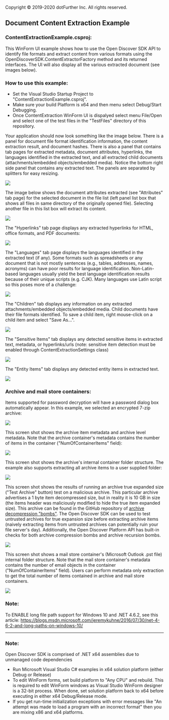 Copyright © 2019-2020 dotFurther Inc. All rights reserved. 

## Document Content Extraction Example

### ContentExtractionExample.csproj:
This WinForm UI example shows how to use the Open Discover SDK API to identify file formats and extract content from various
formats using the OpenDiscoverSDK.ContentExtractorFactory method and its returned interfaces. The UI will also display all the
various extracted document (see images below).


### How to use this example:

- Set the Visual Studio Startup Project to "ContentExtractionExample.csproj". 
- Make sure your build Platform is x64 and then menu select Debug/Start Debugging. 
- Once ContentExtraction WinForm UI is dispalyed select menu File/Open and select one of the test files in the "TestFiles" directory of this repository.

Your application should now look something like the image below. There is a panel for document file format identification information, the content extraction result, and document hashes. There is also a panel that contains tab pages for extracted metadata, document attributes, hyperlinks, the languages identified in the extracted text, and all extracted child documents (attachments/embedded objects/embedded media). Notice the bottom right side panel that contains any extracted text. The panels are separated by splitters for easy resizing.


<img src="Image1.png">

The image below shows the document attributes extracted (see "Attributes" tab page) for the selected document in the file list (left panel list box that shows all files in same directory of the originally opened file). Selecting another file in this list box will extract its content.

<img src="Image2.png">


The "Hyperlinks" tab page displays any extracted hyperlinks for HTML, office formats, and PDF documents:

<img src="Image3.png">


The "Languages" tab page displays the languages identified in the extracted text (if any). Some formats such as spreadsheets or any document that is not mostly sentences (e.g., tables, addresses, names, acronyms) can have poor results for language identification. Non-Latin-based languages usually yield the best language identification results because of their unique scripts (e.g. CJK). Many languages use Latin script so this poses more of a challenge:

<img src="Image4.png">

The "Children" tab displays any information on any extracted attachments/embedded objects/embedded media. Child documents have their file formats identified. To save a child item, right mouse-click on a child item and select "Save As...".

<img src="Image5.png">

The "Sensitive Items" tab displays any detected sensitive items in extracted text, metadata, or hyperlinks/urls (note: sensitive item detection must be enabled through ContentExtractionSettings class)

<img src="Image6.png">

The "Entity Items" tab displays any detected entity items in extracted text. 

<img src="Image7.png">

### Archive and mail store containers:

Items supported for password decryption will have a password dialog box automatically appear. In this example, we selected an encrypted 7-zip archive: 

<img src="Image8.png">

This screen shot shows the archive item metadata and archive level metadata. Note that the archive container's metadata contains the number
of items in the container ("NumOfContainerItems" field):

<img src="Image9.png">

This screen shot shows the archive's internal container folder structure. The example also supports extracting all archive items to a user supplied folder: 

<img src="Image10.png">

This screen shot shows the results of running an archive true expanded size ("Test Archive" button) test on a malicious archive. This particular archive advertises a 1 byte item decompressed size, but in reality it is 10 GB in size (the items header was maliciously modified to hide the true item expanded size). This archive can be found in the GitHub repository of [archive decompression "bombs"](https://github.com/bones-codes/bombs). The Open Discover SDK can be used to test untrusted archives for true expansion size before extracting archive items (naively extracting items from untrusted archives can potentially ruin your file server's day). Additionally, the Open Discover Platform API has built-in checks for both archive compression bombs and archive recursion bombs.

<img src="Image10b.png">

This screen shot shows a mail store container's (Microsoft Outlook .pst file) internal folder structure. Note that the mail store container's metadata contains the number
of email objects in the container ("NumOfContainerItems" field). Users can perform metadata only extraction to get the total number of items contained in archive and mail store
containers.

<img src="Image11.png">


### Note:
To ENABLE long file path support for Windows 10 and .NET 4.6.2, see this article:
 https://blogs.msdn.microsoft.com/jeremykuhne/2016/07/30/net-4-6-2-and-long-paths-on-windows-10/
  
------------------------------------------------------------------------------------------------------------------------
### Note: 
Open Discover SDK is comprised of .NET x64 assemblies due to unmanaged code dependencies

- Run Microsoft Visual Studio C# examples in x64 solution platform (either Debug or Release)
- To edit WinForm forms, set build platform to "Any CPU" and rebuild. This is required to edit WinForm windows as Visual Studio WinForm designer is a 32-bit process. When done, set solution platform back to x64 before executing in either x64 Debug/Release mode.
- If you get run-time initialization exceptions with error messages like "An attempt was made to load a program with
  an incorrect format" then you are mixing x86 and x64 platforms. 


